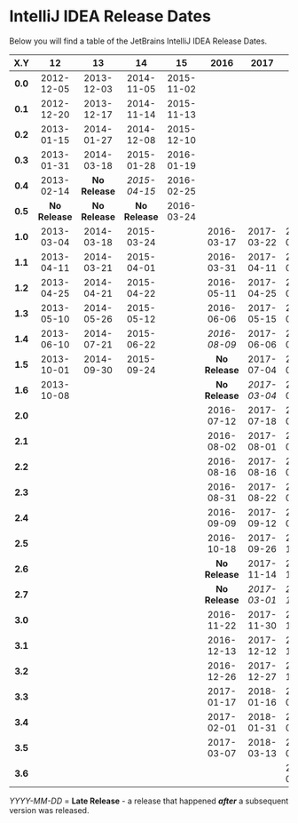 # IntelliJ IDEA Release Dates
Below you will find a table of the JetBrains IntelliJ IDEA Release Dates.

|   X.Y   |       12       |       13       |       14       |       15       |      2016      |      2017      |      2018      |      2019      |
|:-------:|:--------------:|:--------------:|:--------------:|:--------------:|:--------------:|:--------------:|:--------------:|:--------------:|
| **0.0** |   2012-12-05   |   2013-12-03   |   2014-11-05   |   2015-11-02   |                |                |                |                |
| **0.1** |   2012-12-20   |   2013-12-17   |   2014-11-14   |   2015-11-13   |                |                |                |                |
| **0.2** |   2013-01-15   |   2014-01-27   |   2014-12-08   |   2015-12-10   |                |                |                |                |
| **0.3** |   2013-01-31   |   2014-03-18   |   2015-01-28   |   2016-01-19   |                |                |                |                |
| **0.4** |   2013-02-14   | **No Release** |  _2015-04-15_  |   2016-02-25   |                |                |                |                |
| **0.5** | **No Release** | **No Release** | **No Release** |   2016-03-24   |                |                |                |                |
| **1.0** |   2013-03-04   |   2014-03-18   |   2015-03-24   |                |   2016-03-17   |   2017-03-22   |   2018-03-27   |   2019-03-27   |
| **1.1** |   2013-04-11   |   2014-03-21   |   2015-04-01   |                |   2016-03-31   |   2017-04-11   |   2018-04-10   |   2019-04-16   |
| **1.2** |   2013-04-25   |   2014-04-21   |   2015-04-22   |                |   2016-05-11   |   2017-04-25   |   2018-04-24   |   2019-05-07   |
| **1.3** |   2013-05-10   |   2014-05-26   |   2015-05-12   |                |   2016-06-06   |   2017-05-15   |   2018-05-08   |   2019-05-27   |
| **1.4** |   2013-06-10   |   2014-07-21   |   2015-06-22   |                |   _2016-08-09_ |   2017-06-06   |   2018-05-21   |                |
| **1.5** |   2013-10-01   |   2014-09-30   |   2015-09-24   |                | **No Release** |   2017-07-04   |   2018-06-13   |                |
| **1.6** |   2013-10-08   |                |                |                | **No Release** |  _2017-03-04_  |   2018-07-12   |                |
| **2.0** |                |                |                |                |   2016-07-12   |   2017-07-18   |   2018-07-24   |   2019-07-23   |
| **2.1** |                |                |                |                |   2016-08-02   |   2017-08-01   |   2018-08-06   |                |
| **2.2** |                |                |                |                |   2016-08-16   |   2017-08-16   |   2018-08-20   |                |
| **2.3** |                |                |                |                |   2016-08-31   |   2017-08-22   |   2018-09-03   |                |
| **2.4** |                |                |                |                |   2016-09-09   |   2017-09-12   |   2018-09-17   |                |
| **2.5** |                |                |                |                |   2016-10-18   |   2017-09-26   |   2018-10-16   |                |
| **2.6** |                |                |                |                | **No Release** |   2017-11-14   |   2018-11-13   |                |
| **2.7** |                |                |                |                | **No Release** |  _2017-03-01_  |  _2018-11-26_  |                |
| **3.0** |                |                |                |                |   2016-11-22   |   2017-11-30   |   2018-11-20   |                |
| **3.1** |                |                |                |                |   2016-12-13   |   2017-12-12   |   2018-12-05   |                |
| **3.2** |                |                |                |                |   2016-12-26   |   2017-12-27   |   2018-12-18   |                |
| **3.3** |                |                |                |                |   2017-01-17   |   2018-01-16   |   2019-01-09   |                |
| **3.4** |                |                |                |                |   2017-02-01   |   2018-01-31   |   2019-01-29   |                |
| **3.5** |                |                |                |                |   2017-03-07   |   2018-03-13   |   2019-02-25   |                |
| **3.6** |                |                |                |                |                |                |   2019-03-26   |                |

_YYYY-MM-DD_ = **Late Release** - a release that happened ***after*** a subsequent version was released.
